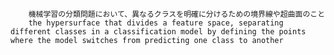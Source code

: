 
        機械学習の分類問題において、異なるクラスを明確に分けるための境界線や超曲面のこと
        the hypersurface that divides a feature space, separating different classes in a classification model by defining the points where the model switches from predicting one class to another